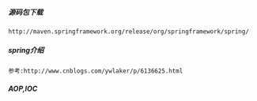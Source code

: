 ##### 源码包下载
    http://maven.springframework.org/release/org/springframework/spring/
     
##### spring介绍
    参考:http://www.cnblogs.com/ywlaker/p/6136625.html
    
##### AOP,IOC 



